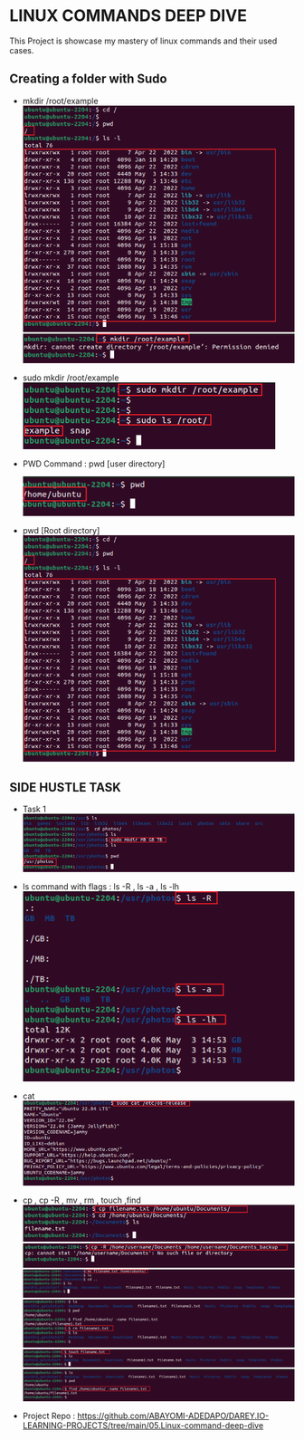 # LINUX COMMANDS DEEP DIVE

This Project is showcase my mastery of linux commands and their used cases.

## Creating a folder with Sudo
   *  mkdir /root/example
     ![](./img/Root%20directory.png)
     ![](./img/Without%20Sudo.png)


   * sudo mkdir /root/example
     ![](./img/With%20Sudo.png)  

   * PWD Command
  : pwd [user directory] 

     ![](./img/User%20directory.png) 

   * pwd [Root directory] 
     ![](./img/Root%20directory.png)   

## SIDE HUSTLE TASK 
   * Task 1
    ![](./img/Task%201.png) 

   * ls command with flags : ls -R , ls -a , ls -lh
    ![](./img/ls%20with%20flag.png) 

   * cat 
    ![](./img/cat.png) 

   * cp , cp -R , mv , rm , touch ,find 
    ![](./img/Copy.png)
    ![](./img/CP%20-R%20Flag.png)
    ![](./img/Move.png)
    ![](./img/remove.png)
    ![](./img/touch.png)
    ![](./img/find.png)

 * Project Repo :  https://github.com/ABAYOMI-ADEDAPO/DAREY.IO-LEARNING-PROJECTS/tree/main/05.Linux-command-deep-dive
